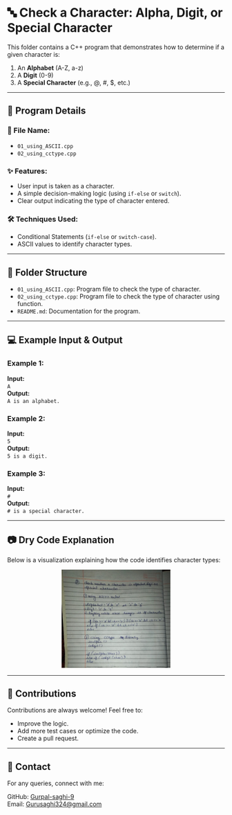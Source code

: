 # 🔤 Check a Character: Alpha, Digit, or Special Character

This folder contains a C++ program that demonstrates how to determine if a given character is:
1. An **Alphabet** (A-Z, a-z)
2. A **Digit** (0-9)
3. A **Special Character** (e.g., @, #, $, etc.)

---

## 📜 Program Details

### 📄 File Name: 
- `01_using_ASCII.cpp`
- `02_using_cctype.cpp`

### ✨ Features:
- User input is taken as a character.
- A simple decision-making logic (using `if-else` or `switch`).
- Clear output indicating the type of character entered.

### 🛠️ Techniques Used:
- Conditional Statements (`if-else` or `switch-case`).
- ASCII values to identify character types.

---

## 📂 Folder Structure
- `01_using_ASCII.cpp`: Program file to check the type of character.
- `02_using_cctype.cpp`: Program file to check the type of character using function.
- `README.md`: Documentation for the program.

---

## 💻 Example Input & Output

### Example 1:
**Input:**  
`A`  
**Output:**  
`A is an alphabet.`  

### Example 2:
**Input:**  
`5`  
**Output:**  
`5 is a digit.`  

### Example 3:
**Input:**  
`#`  
**Output:**  
`# is a special character.`  

---

## 📷 Dry Code Explanation
Below is a visualization explaining how the code identifies character types:

<div align="center">
  <img src="https://github.com/Gurpal-saghi-9/CPP-50-Practice-Programs/blob/main/Images/02_%20alpha%20check.jpg" alt="Character Check Dry Run" width="50%">
</div>

---

## 🤝 Contributions
Contributions are always welcome! Feel free to:
- Improve the logic.
- Add more test cases or optimize the code.
- Create a pull request.

---

## 📧 Contact
For any queries, connect with me:

GitHub: [Gurpal-saghi-9](https://github.com/Gurpal-saghi-9)  
Email: Gurusaghi324@gmail.com  
